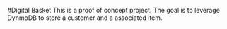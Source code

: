 #Digital Basket
This is a proof of concept project.  The goal is to leverage DynmoDB to store a customer and a associated item.
